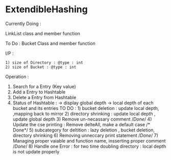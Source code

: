 # ExtendibleHashing

Currently Doing : 

 LinkList class and member function
 
To Do :
  Bucket Class and member function

I/P : 

    1) size of Directory : @type : int
    2) size of Bucket : @type : int

Operation :
  1) Search for a Entry (Key value)
  2) Add a Entry to Hashtable
  3) Delete a Entry from Hashtable
  4) Status of Hashtable :
        -> display global depth
        -> local depth of each bucket and its entries
TO DO : 
	1) bucket deletion : update local depth, ,mapping back to mirror
	2) directory shrinking : update local depth , update global depth
	3) Remove un-necassary comment /*Done*/
	4) Update the cse printing : Remove delteAll,  make a default case  /* Done*/
	5) subcategory for deltition : lazy deletion , bucket  deletion, directory shrinking
	6) Removing unneccary print statement /*Done*/
	7) Managing proper vaiable and function name, insserting proper comment /*Done*/
	8) Handle one Error : for two time doubling directory : local depth is not update properly       
